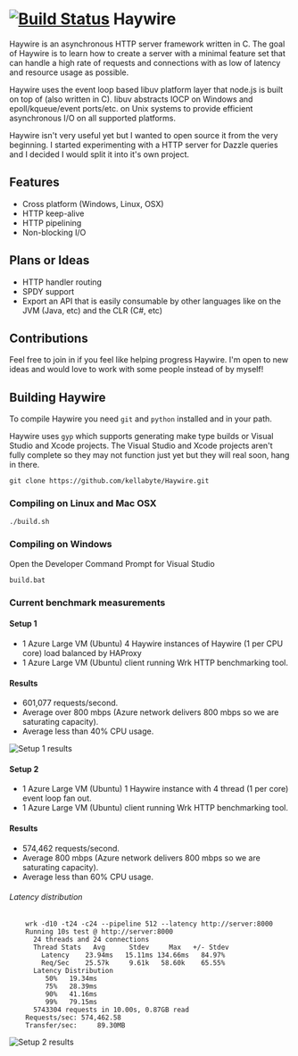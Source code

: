 [![Build Status](https://travis-ci.org/kellabyte/Haywire.png?branch=master)](https://travis-ci.org/kellabyte/Haywire)
Haywire
=======
Haywire is an asynchronous HTTP server framework written in C. The goal of Haywire is to learn how to create a server with a minimal feature set that can handle a high rate of requests and connections with as low of latency and resource usage as possible.

Haywire uses the event loop based libuv platform layer that node.js is built on top of (also written in C). libuv abstracts IOCP on Windows and epoll/kqueue/event ports/etc. on Unix systems to provide efficient asynchronous I/O on all supported platforms.

Haywire isn't very useful yet but I wanted to open source it from the very beginning. I started experimenting with a HTTP server for Dazzle queries and I decided I would split it into it's own project.

## Features
- Cross platform (Windows, Linux, OSX)
- HTTP keep-alive
- HTTP pipelining
- Non-blocking I/O

## Plans or Ideas
- HTTP handler routing
- SPDY support
- Export an API that is easily consumable by other languages like on the JVM (Java, etc) and the CLR (C#, etc)

## Contributions
Feel free to join in if you feel like helping progress Haywire. I'm open to new ideas and would love to work with some people instead of by myself!

## Building Haywire
To compile Haywire you need `git` and `python` installed and in your path.

Haywire uses `gyp` which supports generating make type builds or Visual Studio and Xcode projects. The Visual Studio and Xcode projects aren't fully complete so they may not function just yet but they will real soon, hang in there.
    
    git clone https://github.com/kellabyte/Haywire.git

### Compiling on Linux and Mac OSX
    ./build.sh

### Compiling on Windows
Open the Developer Command Prompt for Visual Studio

    build.bat
    
### Current benchmark measurements
#### Setup 1
- 1 Azure Large VM (Ubuntu) 4 Haywire instances of Haywire (1 per CPU core) load balanced by HAProxy
- 1 Azure Large VM (Ubuntu) client running Wrk HTTP benchmarking tool.

#### Results
- 601,077 requests/second.
- Average over 800 mbps (Azure network delivers 800 mbps so we are saturating capacity).
- Average less than 40% CPU usage.

![Setup 1 results](http://i.imgur.com/nfFXXpk.png)

#### Setup 2
- 1 Azure Large VM (Ubuntu) 1 Haywire instance with 4 thread (1 per core) event loop fan out.
- 1 Azure Large VM (Ubuntu) client running Wrk HTTP benchmarking tool.

#### Results
- 574,462 requests/second.
- Average 800 mbps (Azure network delivers 800 mbps so we are saturating capacity).
- Average less than 60% CPU usage.
 
###### Latency distribution

        wrk -d10 -t24 -c24 --pipeline 512 --latency http://server:8000
        Running 10s test @ http://server:8000
          24 threads and 24 connections
          Thread Stats   Avg      Stdev     Max   +/- Stdev
            Latency    23.94ms   15.11ms 134.66ms   84.97%
            Req/Sec    25.57k     9.61k   58.60k    65.55%
          Latency Distribution
             50%   19.34ms
             75%   28.39ms
             90%   41.16ms
             99%   79.15ms
          5743304 requests in 10.00s, 0.87GB read
        Requests/sec: 574,462.58
        Transfer/sec:     89.30MB

![Setup 2 results](http://i.imgur.com/nfaz2rB.png)
